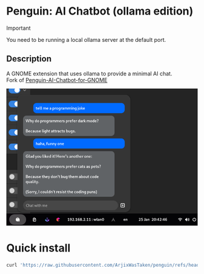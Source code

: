 # Penguin: AI Chatbot (ollama edition)

> [!IMPORTANT]  
You need to be running a local ollama server at the default port.

## Description

A GNOME extension that uses ollama to provide a minimal AI chat. <br/>
Fork of [Penguin-AI-Chatbot-for-GNOME](https://gitlab.com/martijara/Penguin-AI-Chatbot-for-GNOME)

![Screenshot](./assets/image.png)

# Quick install

```bash
curl 'https://raw.githubusercontent.com/ArjixWasTaken/penguin/refs/heads/main/install.sh' | bash
```
